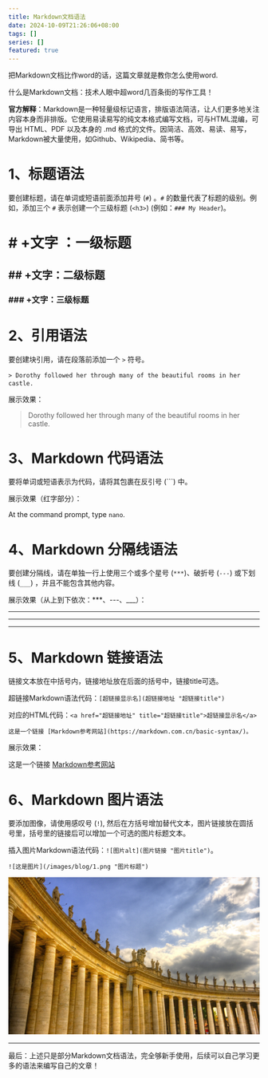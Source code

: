 ```yaml
---
title: Markdown文档语法
date: 2024-10-09T21:26:06+08:00
tags: []
series: []
featured: true
---
```

把Markdown文档比作word的话，这篇文章就是教你怎么使用word.

什么是Markdown文档：技术人眼中超word几百条街的写作工具！



<!--more-->

**官方解释**：Markdown是一种轻量级标记语言，排版语法简洁，让人们更多地关注内容本身而非排版。它使用易读易写的纯文本格式编写文档，可与HTML混编，可导出 HTML、PDF 以及本身的 .md 格式的文件。因简洁、高效、易读、易写，Markdown被大量使用，如Github、Wikipedia、简书等。

# 1、标题语法

要创建标题，请在单词或短语前面添加井号 (`#`) 。`#` 的数量代表了标题的级别。例如，添加三个 `#` 表示创建一个三级标题 (`<h3>`) (例如：`### My Header`)。

# #  +文字 ：一级标题  

## ## +文字：二级标题

### ### +文字：三级标题



# 2、引用语法

要创建块引用，请在段落前添加一个 `>` 符号。

```text
> Dorothy followed her through many of the beautiful rooms in her castle.
```

展示效果：

>  Dorothy followed her through many of the beautiful rooms in her castle.



# 3、Markdown 代码语法

要将单词或短语表示为代码，请将其包裹在反引号 (```) 中。

展示效果（红字部分）：

At the command prompt, type `nano`.

# 4、Markdown 分隔线语法

要创建分隔线，请在单独一行上使用三个或多个星号 (`***`)、破折号 (`---`) 或下划线 (`___`) ，并且不能包含其他内容。

展示效果（从上到下依次：***、---、___）：

***

---

___

# 5、Markdown 链接语法

链接文本放在中括号内，链接地址放在后面的括号中，链接title可选。

超链接Markdown语法代码：`[超链接显示名](超链接地址 "超链接title")`

对应的HTML代码：`<a href="超链接地址" title="超链接title">超链接显示名</a>`

```text
这是一个链接 [Markdown参考网站](https://markdown.com.cn/basic-syntax/)。
```

展示效果：

这是一个链接 [Markdown参考网站](https://markdown.com.cn/basic-syntax/)

# 6、Markdown 图片语法

要添加图像，请使用感叹号 (`!`), 然后在方括号增加替代文本，图片链接放在圆括号里，括号里的链接后可以增加一个可选的图片标题文本。

插入图片Markdown语法代码：`![图片alt](图片链接 "图片title")`。

```text
![这是图片](/images/blog/1.png "图片标题")
```

![这是图片](/images/blog/1.jpg "图片标题")





***

最后：上述只是部分Markdown文档语法，完全够新手使用，后续可以自己学习更多的语法来编写自己的文章！
